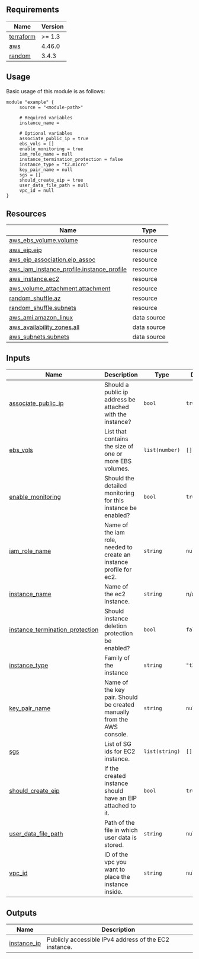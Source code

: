 <!-- BEGIN_TF_DOCS -->
## Requirements

| Name | Version |
|------|---------|
| <a name="requirement_terraform"></a> [terraform](#requirement\_terraform) | >= 1.3 |
| <a name="requirement_aws"></a> [aws](#requirement\_aws) | 4.46.0 |
| <a name="requirement_random"></a> [random](#requirement\_random) | 3.4.3 |
## Usage
Basic usage of this module is as follows:
```hcl
module "example" {
	 source = "<module-path>"

	 # Required variables
	 instance_name = 

	 # Optional variables
	 associate_public_ip = true
	 ebs_vols = []
	 enable_monitoring = true
	 iam_role_name = null
	 instance_termination_protection = false
	 instance_type = "t2.micro"
	 key_pair_name = null
	 sgs = []
	 should_create_eip = true
	 user_data_file_path = null
	 vpc_id = null
}
```
## Resources

| Name | Type |
|------|------|
| [aws_ebs_volume.volume](https://registry.terraform.io/providers/hashicorp/aws/4.46.0/docs/resources/ebs_volume) | resource |
| [aws_eip.eip](https://registry.terraform.io/providers/hashicorp/aws/4.46.0/docs/resources/eip) | resource |
| [aws_eip_association.eip_assoc](https://registry.terraform.io/providers/hashicorp/aws/4.46.0/docs/resources/eip_association) | resource |
| [aws_iam_instance_profile.instance_profile](https://registry.terraform.io/providers/hashicorp/aws/4.46.0/docs/resources/iam_instance_profile) | resource |
| [aws_instance.ec2](https://registry.terraform.io/providers/hashicorp/aws/4.46.0/docs/resources/instance) | resource |
| [aws_volume_attachment.attachment](https://registry.terraform.io/providers/hashicorp/aws/4.46.0/docs/resources/volume_attachment) | resource |
| [random_shuffle.az](https://registry.terraform.io/providers/hashicorp/random/3.4.3/docs/resources/shuffle) | resource |
| [random_shuffle.subnets](https://registry.terraform.io/providers/hashicorp/random/3.4.3/docs/resources/shuffle) | resource |
| [aws_ami.amazon_linux](https://registry.terraform.io/providers/hashicorp/aws/4.46.0/docs/data-sources/ami) | data source |
| [aws_availability_zones.all](https://registry.terraform.io/providers/hashicorp/aws/4.46.0/docs/data-sources/availability_zones) | data source |
| [aws_subnets.subnets](https://registry.terraform.io/providers/hashicorp/aws/4.46.0/docs/data-sources/subnets) | data source |
## Inputs

| Name | Description | Type | Default | Required |
|------|-------------|------|---------|:--------:|
| <a name="input_associate_public_ip"></a> [associate\_public\_ip](#input\_associate\_public\_ip) | Should a public ip address be attached with the instance? | `bool` | `true` | no |
| <a name="input_ebs_vols"></a> [ebs\_vols](#input\_ebs\_vols) | List that contains the size of one or more EBS volumes. | `list(number)` | `[]` | no |
| <a name="input_enable_monitoring"></a> [enable\_monitoring](#input\_enable\_monitoring) | Should the detailed monitoring for this instance be enabled? | `bool` | `true` | no |
| <a name="input_iam_role_name"></a> [iam\_role\_name](#input\_iam\_role\_name) | Name of the iam role, needed to create an instance profile for ec2. | `string` | `null` | no |
| <a name="input_instance_name"></a> [instance\_name](#input\_instance\_name) | Name of the ec2 instance. | `string` | n/a | yes |
| <a name="input_instance_termination_protection"></a> [instance\_termination\_protection](#input\_instance\_termination\_protection) | Should instance deletion protection be enabled? | `bool` | `false` | no |
| <a name="input_instance_type"></a> [instance\_type](#input\_instance\_type) | Family of the instance | `string` | `"t2.micro"` | no |
| <a name="input_key_pair_name"></a> [key\_pair\_name](#input\_key\_pair\_name) | Name of the key pair. Should be created manually from the AWS console. | `string` | `null` | no |
| <a name="input_sgs"></a> [sgs](#input\_sgs) | List of SG ids for EC2 instance. | `list(string)` | `[]` | no |
| <a name="input_should_create_eip"></a> [should\_create\_eip](#input\_should\_create\_eip) | If the created instance should have an EIP attached to it. | `bool` | `true` | no |
| <a name="input_user_data_file_path"></a> [user\_data\_file\_path](#input\_user\_data\_file\_path) | Path of the file in which user data is stored. | `string` | `null` | no |
| <a name="input_vpc_id"></a> [vpc\_id](#input\_vpc\_id) | ID of the vpc you want to place the instance inside. | `string` | `null` | no |
## Outputs

| Name | Description |
|------|-------------|
| <a name="output_instance_ip"></a> [instance\_ip](#output\_instance\_ip) | Publicly accessible IPv4 address of the EC2 instance. |
<!-- END_TF_DOCS -->